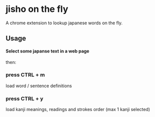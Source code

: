 # jisho on the fly

A chrome extension to lookup japanese words on the fly.

## Usage

#### **Select** some japanse text in a web page

then:

### press CTRL + m

load word / sentence definitions


### press CTRL + y

load kanji meanings, readings and strokes order (max 1 kanji selected)
